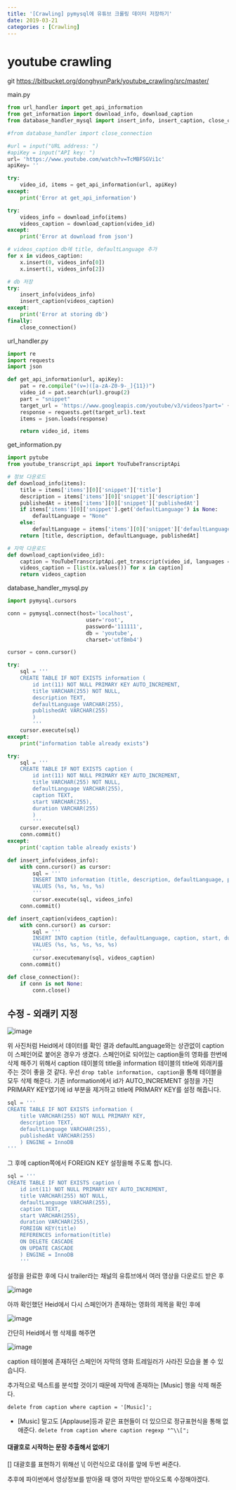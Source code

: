 ```yaml
---
title: '[Crawling] pymysql에 유튜브 크롤링 데이터 저장하기'
date: 2019-03-21
categories : [Crawling]
---
```


# youtube crawling

git
https://bitbucket.org/donghyunPark/youtube_crawling/src/master/


main.py
```python
from url_handler import get_api_information
from get_information import download_info, download_caption
from database_handler_mysql import insert_info, insert_caption, close_connection

#from database_handler import close_connection

#url = input("URL address: ")
#apiKey = input("API key: ")
url= 'https://www.youtube.com/watch?v=TcMBFSGVi1c'
apiKey= ''

try:
    video_id, items = get_api_information(url, apiKey)
except:
    print('Error at get_api_information')

try:
    videos_info = download_info(items)
    videos_caption = download_caption(video_id)
except:
    print('Error at download from json')

# videos_caption db에 title, defaultLanguage 추가
for x in videos_caption:
    x.insert(0, videos_info[0])
    x.insert(1, videos_info[2])

# db 저장
try:
    insert_info(videos_info)
    insert_caption(videos_caption)
except:
    print('Error at storing db')
finally:
    close_connection()
```

url_handler.py
```python
import re
import requests
import json

def get_api_information(url, apiKey):
    pat = re.compile("(v=)([a-zA-Z0-9-_]{11})")
    video_id = pat.search(url).group(2)
    part = "snippet"
    target_url = 'https://www.googleapis.com/youtube/v3/videos?part=' + part + '&id=' + video_id + '&key=' + apiKey
    response = requests.get(target_url).text
    items = json.loads(response)

    return video_id, items

```

get_information.py
```python
import pytube
from youtube_transcript_api import YouTubeTranscriptApi

# 정보 다운로드
def download_info(items):
    title = items['items'][0]['snippet']['title']
    description = items['items'][0]['snippet']['description']
    publishedAt = items['items'][0]['snippet']['publishedAt']
    if items['items'][0]['snippet'].get('defaultLanguage') is None:
        defaultLanguage = "None"
    else:
        defaultLanguage = items['items'][0]['snippet']['defaultLanguage']
    return [title, description, defaultLanguage, publishedAt]

# 자막 다운로드
def download_caption(video_id):
    caption = YouTubeTranscriptApi.get_transcript(video_id, languages = {'en'})
    videos_caption = [list(x.values()) for x in caption]
    return videos_caption
```

database_handler_mysql.py
```python
import pymysql.cursors

conn = pymysql.connect(host='localhost',
                         user='root',
                         password='111111',
                         db = 'youtube',
                         charset='utf8mb4')

cursor = conn.cursor()

try:
    sql = '''
    CREATE TABLE IF NOT EXISTS information (
        id int(11) NOT NULL PRIMARY KEY AUTO_INCREMENT,
        title VARCHAR(255) NOT NULL,
        description TEXT,
        defaultLanguage VARCHAR(255),
        publishedAt VARCHAR(255)
        )
        '''
    cursor.execute(sql)
except:
    print("information table already exists")

try:
    sql = '''
    CREATE TABLE IF NOT EXISTS caption (
        id int(11) NOT NULL PRIMARY KEY AUTO_INCREMENT,
        title VARCHAR(255) NOT NULL,
        defaultLanguage VARCHAR(255),
        caption TEXT,
        start VARCHAR(255),
        duration VARCHAR(255)
        )
        '''
    cursor.execute(sql)
    conn.commit()
except:
    print('caption table already exists')

def insert_info(videos_info):
    with conn.cursor() as cursor:
        sql = '''
        INSERT INTO information (title, description, defaultLanguage, publishedAt)
        VALUES (%s, %s, %s, %s)
        '''
        cursor.execute(sql, videos_info)
    conn.commit()

def insert_caption(videos_caption):
    with conn.cursor() as cursor:
        sql = '''
        INSERT INTO caption (title, defaultLanguage, caption, start, duration)
        VALUES (%s, %s, %s, %s, %s)
        '''
        cursor.executemany(sql, videos_caption)
    conn.commit()

def close_connection():
    if conn is not None:
        conn.close()
```

## 수정 - 외래키 지정

![image](https://user-images.githubusercontent.com/48308562/55455865-5a927280-5620-11e9-91d7-a21b0ddbce1f.png)

위 사진처럼 Heid에서 데이터를 확인 결과 defaultLanguage와는 상관없이 caption이 스페인어로 붙어온 경우가 생겼다. 스페인어로 되어있는 caption들의 영화를 한번에 삭제 해주기 위해서 caption 테이블의 title을 information 테이블의 title에 외래키를 주는 것이 좋을 것 같다. 우선 `drop table information, caption`을 통해 테이블을 모두 삭제 해준다. 기존 information에서 id가 AUTO_INCREMENT 설정을 가진 PRIMARY KEY였기에 id 부분을 제거하고 title에 PRIMARY KEY를 설정 해줍니다.

```python
sql = '''
CREATE TABLE IF NOT EXISTS information (
    title VARCHAR(255) NOT NULL PRIMARY KEY,
    description TEXT,
    defaultLanguage VARCHAR(255),
    publishedAt VARCHAR(255)
    ) ENGINE = InnoDB
'''
```

그 후에 caption쪽에서 FOREIGN KEY 설정을해 주도록 합니다.

```python
sql = '''
CREATE TABLE IF NOT EXISTS caption (
    id int(11) NOT NULL PRIMARY KEY AUTO_INCREMENT,
    title VARCHAR(255) NOT NULL,
    defaultLanguage VARCHAR(255),
    caption TEXT,
    start VARCHAR(255),
    duration VARCHAR(255),
    FOREIGN KEY(title)
    REFERENCES information(title)
    ON DELETE CASCADE
    ON UPDATE CASCADE
    ) ENGINE = InnoDB
    '''
```

설정을 완료한 후에 다시 trailer라는 채널의 유튜브에서 여러 영상을 다운로드 받은 후

![image](https://user-images.githubusercontent.com/48308562/55455865-5a927280-5620-11e9-91d7-a21b0ddbce1f.png)

아까 확인했던 Heid에서 다시 스페인어가 존재하는 영화의 제목을 확인 후에

![image](https://user-images.githubusercontent.com/48308562/55456312-b3aed600-5621-11e9-9c2b-6eaea9501fa2.png)

간단히 Heid에서 행 삭제를 해주면

![image](https://user-images.githubusercontent.com/48308562/55456374-d5a85880-5621-11e9-9c10-6d29df20e443.png)

caption 테이블에 존재하던 스페인어 자막의 영화 트레일러가 사라진 모습을 볼 수 있습니다.

추가적으로 텍스트를 분석할 것이기 때문에 자막에 존재하는 [Music] 행을 삭제 해준다.

`delete from caption where caption = '[Music]';`

+ [Music] 말고도 [Applause]등과 같은 표현들이 더 있으므로 정규표현식을 통해 없애준다.
`delete from caption where caption regexp "^\\[";`
#### 대괄호로 시작하는 문장 추출해서 없애기
[] 대괄호를 표현하기 위해선 \\[ 이런식으로 대쉬를 앞에 두번 써준다.


추후에 파이썬에서 영상정보를 받아올 때 영어 자막만 받아오도록 수정해야겠다.
